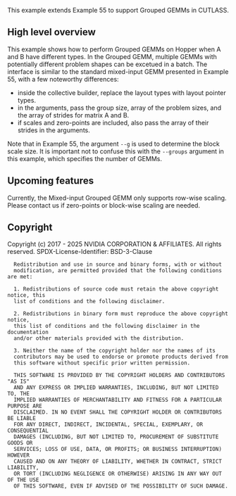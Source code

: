 This example extends Example 55 to support Grouped GEMMs in CUTLASS.

## High level overview

This example shows how to perform Grouped GEMMs on Hopper when A and B have different types. In the Grouped GEMM, multiple GEMMs with potentially different problem shapes can be excetued in a batch. The interface is similar to the standard mixed-input GEMM presented in Example 55, with a few noteworthy differences:
- inside the collective builder, replace the layout types with layout pointer types.
- in the arguments, pass the group size, array of the problem sizes, and the array of strides for matrix A and B.
- if scales and zero-points are included, also pass the array of their strides in the arguments.

Note that in Example 55, the argument `--g` is used to determine the block scale size. It is important not to confuse this with the `--groups` argument in this example, which specifies the number of GEMMs.

## Upcoming features

Currently, the Mixed-input Grouped GEMM only supports row-wise scaling. Please contact us if zero-points or block-wise scaling are needed.

## Copyright

Copyright (c) 2017 - 2025 NVIDIA CORPORATION & AFFILIATES. All rights reserved.
SPDX-License-Identifier: BSD-3-Clause

```
  Redistribution and use in source and binary forms, with or without
  modification, are permitted provided that the following conditions are met:

  1. Redistributions of source code must retain the above copyright notice, this
  list of conditions and the following disclaimer.

  2. Redistributions in binary form must reproduce the above copyright notice,
  this list of conditions and the following disclaimer in the documentation
  and/or other materials provided with the distribution.

  3. Neither the name of the copyright holder nor the names of its
  contributors may be used to endorse or promote products derived from
  this software without specific prior written permission.

  THIS SOFTWARE IS PROVIDED BY THE COPYRIGHT HOLDERS AND CONTRIBUTORS "AS IS"
  AND ANY EXPRESS OR IMPLIED WARRANTIES, INCLUDING, BUT NOT LIMITED TO, THE
  IMPLIED WARRANTIES OF MERCHANTABILITY AND FITNESS FOR A PARTICULAR PURPOSE ARE
  DISCLAIMED. IN NO EVENT SHALL THE COPYRIGHT HOLDER OR CONTRIBUTORS BE LIABLE
  FOR ANY DIRECT, INDIRECT, INCIDENTAL, SPECIAL, EXEMPLARY, OR CONSEQUENTIAL
  DAMAGES (INCLUDING, BUT NOT LIMITED TO, PROCUREMENT OF SUBSTITUTE GOODS OR
  SERVICES; LOSS OF USE, DATA, OR PROFITS; OR BUSINESS INTERRUPTION) HOWEVER
  CAUSED AND ON ANY THEORY OF LIABILITY, WHETHER IN CONTRACT, STRICT LIABILITY,
  OR TORT (INCLUDING NEGLIGENCE OR OTHERWISE) ARISING IN ANY WAY OUT OF THE USE
  OF THIS SOFTWARE, EVEN IF ADVISED OF THE POSSIBILITY OF SUCH DAMAGE.
```
